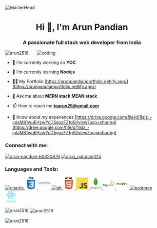 ![MasterHead](https://jusmarktech.com/public/a/images/pages/web_development.gif)
<h1 align="center">Hi 👋, I'm Arun Pandian</h1>
<h3 align="center">A passionate full stack web developer from India</h3>
<img align="right" alt="coding" width="400" src="https://camo.githubusercontent.com/7b74c6396b4fe40895b2d3da58b95e97abbd2e15c5ef58be30e954fc1b059da8/68747470733a2f2f692e696d6775722e636f6d2f384d75705a48592e676966">

<p align="left"> <img src="https://komarev.com/ghpvc/?username=arun2516&label=Profile%20views&color=0e75b6&style=flat" alt="arun2516" /> </p>

- 🔭 I’m currently working on **YOC**

- 🌱 I’m currently learning **Nodejs**

- 👨‍💻 My Portfolio [https://arunpandianportfolio.netlify.app/](https://arunpandianportfolio.netlify.app/)

- 💬 Ask me about **MERN stack** **MEAN stack**

- 📫 How to reach me **toarun25@gmail.com**

- 📄 Know about my experiences [https://drive.google.com/file/d/1Islz_-ipIaM81wuEHzwYcD5gozFZfgSl/view?usp=sharing](https://drive.google.com/file/d/1Islz_-ipIaM81wuEHzwYcD5gozFZfgSl/view?usp=sharing)

<h3 align="left">Connect with me:</h3>
<p align="left">
<a href="https://linkedin.com/in/arun-pandian-60320876" target="blank"><img align="center" src="https://raw.githubusercontent.com/rahuldkjain/github-profile-readme-generator/master/src/images/icons/Social/linked-in-alt.svg" alt="arun-pandian-60320876" height="30" width="40" /></a>
<a href="https://instagram.com/arun_pandian025" target="blank"><img align="center" src="https://raw.githubusercontent.com/rahuldkjain/github-profile-readme-generator/master/src/images/icons/Social/instagram.svg" alt="arun_pandian025" height="30" width="40" /></a>
</p>

<h3 align="left">Languages and Tools:</h3>
<p align="left"> <a href="https://www.chartjs.org" target="_blank" rel="noreferrer"> <img src="https://www.chartjs.org/media/logo-title.svg" alt="chartjs" width="40" height="40"/> </a> <a href="https://www.w3schools.com/css/" target="_blank" rel="noreferrer"> <img src="https://raw.githubusercontent.com/devicons/devicon/master/icons/css3/css3-original-wordmark.svg" alt="css3" width="40" height="40"/> </a> <a href="https://expressjs.com" target="_blank" rel="noreferrer"> <img src="https://raw.githubusercontent.com/devicons/devicon/master/icons/express/express-original-wordmark.svg" alt="express" width="40" height="40"/> </a> <a href="https://git-scm.com/" target="_blank" rel="noreferrer"> <img src="https://www.vectorlogo.zone/logos/git-scm/git-scm-icon.svg" alt="git" width="40" height="40"/> </a> <a href="https://www.w3.org/html/" target="_blank" rel="noreferrer"> <img src="https://raw.githubusercontent.com/devicons/devicon/master/icons/html5/html5-original-wordmark.svg" alt="html5" width="40" height="40"/> </a> <a href="https://developer.mozilla.org/en-US/docs/Web/JavaScript" target="_blank" rel="noreferrer"> <img src="https://raw.githubusercontent.com/devicons/devicon/master/icons/javascript/javascript-original.svg" alt="javascript" width="40" height="40"/> </a> <a href="https://www.mongodb.com/" target="_blank" rel="noreferrer"> <img src="https://raw.githubusercontent.com/devicons/devicon/master/icons/mongodb/mongodb-original-wordmark.svg" alt="mongodb" width="40" height="40"/> </a> <a href="https://www.mysql.com/" target="_blank" rel="noreferrer"> <img src="https://raw.githubusercontent.com/devicons/devicon/master/icons/mysql/mysql-original-wordmark.svg" alt="mysql" width="40" height="40"/> </a> <a href="https://nodejs.org" target="_blank" rel="noreferrer"> <img src="https://raw.githubusercontent.com/devicons/devicon/master/icons/nodejs/nodejs-original-wordmark.svg" alt="nodejs" width="40" height="40"/> </a> <a href="https://postman.com" target="_blank" rel="noreferrer"> <img src="https://www.vectorlogo.zone/logos/getpostman/getpostman-icon.svg" alt="postman" width="40" height="40"/> </a> <a href="https://reactjs.org/" target="_blank" rel="noreferrer"> <img src="https://raw.githubusercontent.com/devicons/devicon/master/icons/react/react-original-wordmark.svg" alt="react" width="40" height="40"/> </a> </p>

<p><img align="left" src="https://github-readme-stats.vercel.app/api/top-langs?username=arun2516&show_icons=true&locale=en&layout=compact" alt="arun2516" /></p>

<p>&nbsp;<img align="center" src="https://github-readme-stats.vercel.app/api?username=arun2516&show_icons=true&locale=en" alt="arun2516" /></p>

<p><img align="center" src="https://github-readme-streak-stats.herokuapp.com/?user=arun2516&" alt="arun2516" /></p>
